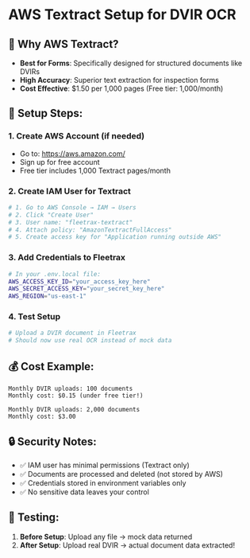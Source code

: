 # AWS Textract Setup for DVIR OCR

## 🎯 **Why AWS Textract?**

- **Best for Forms**: Specifically designed for structured documents like DVIRs
- **High Accuracy**: Superior text extraction for inspection forms
- **Cost Effective**: $1.50 per 1,000 pages (Free tier: 1,000/month)

## 🔧 **Setup Steps:**

### **1. Create AWS Account** (if needed)

- Go to: https://aws.amazon.com/
- Sign up for free account
- Free tier includes 1,000 Textract pages/month

### **2. Create IAM User for Textract**

```bash
# 1. Go to AWS Console → IAM → Users
# 2. Click "Create User"
# 3. User name: "fleetrax-textract"
# 4. Attach policy: "AmazonTextractFullAccess"
# 5. Create access key for "Application running outside AWS"
```

### **3. Add Credentials to Fleetrax**

```bash
# In your .env.local file:
AWS_ACCESS_KEY_ID="your_access_key_here"
AWS_SECRET_ACCESS_KEY="your_secret_key_here"
AWS_REGION="us-east-1"
```

### **4. Test Setup**

```bash
# Upload a DVIR document in Fleetrax
# Should now use real OCR instead of mock data
```

## 💰 **Cost Example:**

```
Monthly DVIR uploads: 100 documents
Monthly cost: $0.15 (under free tier!)

Monthly DVIR uploads: 2,000 documents
Monthly cost: $3.00
```

## 🔒 **Security Notes:**

- ✅ IAM user has minimal permissions (Textract only)
- ✅ Documents are processed and deleted (not stored by AWS)
- ✅ Credentials stored in environment variables only
- ✅ No sensitive data leaves your control

## 🧪 **Testing:**

1. **Before Setup**: Upload any file → mock data returned
2. **After Setup**: Upload real DVIR → actual document data extracted!
